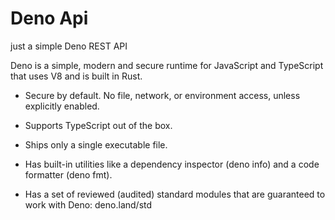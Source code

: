 # Deno Api

just a simple Deno REST API 

Deno is a simple, modern and secure runtime for JavaScript and TypeScript that uses V8 and is built in Rust.

+ Secure by default. No file, network, or environment access, unless explicitly enabled.

+ Supports TypeScript out of the box.

+ Ships only a single executable file.

+ Has built-in utilities like a dependency inspector (deno info) and a code formatter (deno fmt).

+ Has a set of reviewed (audited) standard modules that are guaranteed to work with Deno: deno.land/std
